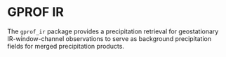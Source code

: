 # GPROF IR

The ``gprof_ir`` package provides a precipitation retrieval for geostationary
IR-window-channel observations to serve as background precipitation fields for
merged precipitation products.
